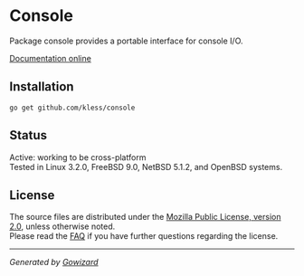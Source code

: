 Console
=======
Package console provides a portable interface for console I/O.

[Documentation online](http://go.pkgdoc.org/github.com/kless/console)

## Installation

	go get github.com/kless/console

## Status

Active: working to be cross-platform  
Tested in Linux 3.2.0, FreeBSD 9.0, NetBSD 5.1.2, and OpenBSD systems.

## License

The source files are distributed under the [Mozilla Public License, version 2.0](http://mozilla.org/MPL/2.0/),
unless otherwise noted.  
Please read the [FAQ](http://www.mozilla.org/MPL/2.0/FAQ.html)
if you have further questions regarding the license.

* * *
*Generated by [Gowizard](https://github.com/kless/wizard)*
